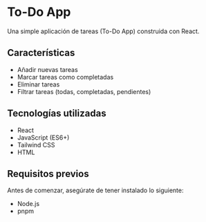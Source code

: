 # To-Do App

Una simple aplicación de tareas (To-Do App) construida con React.

## Características

- Añadir nuevas tareas
- Marcar tareas como completadas
- Eliminar tareas
- Filtrar tareas (todas, completadas, pendientes)

## Tecnologías utilizadas

- React
- JavaScript (ES6+)
- Tailwind CSS
- HTML

## Requisitos previos

Antes de comenzar, asegúrate de tener instalado lo siguiente:

- Node.js
- pnpm
